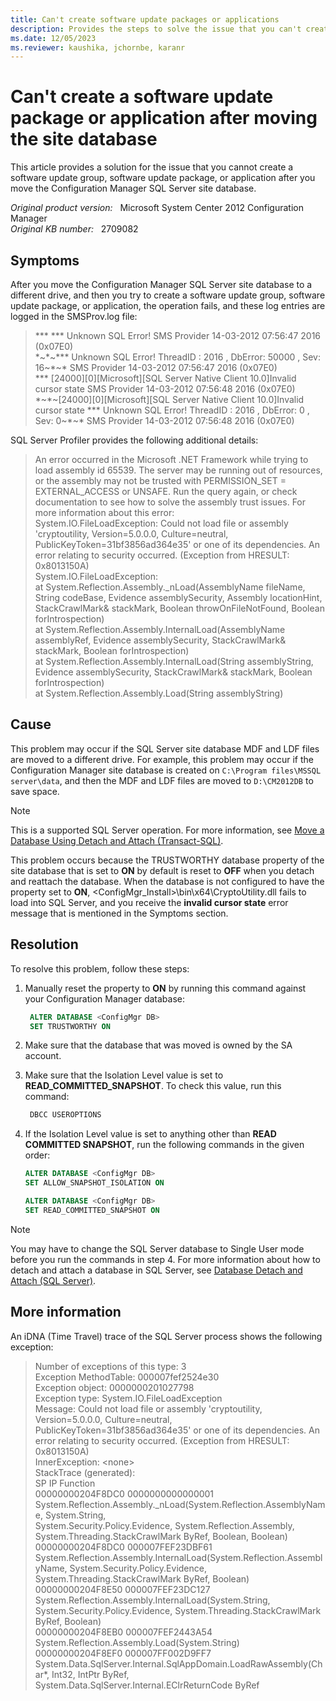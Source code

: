 ```yaml
---
title: Can't create software update packages or applications
description: Provides the steps to solve the issue that you can't create a software update package or application after Configuration Manager SQL Server site database is moved.
ms.date: 12/05/2023
ms.reviewer: kaushika, jchornbe, karanr
---
```

# Can't create a software update package or application after moving the site database

This article provides a solution for the issue that you cannot create a software update group, software update package, or application after you move the Configuration Manager SQL Server site database.

_Original product version:_ &nbsp; Microsoft System Center 2012 Configuration Manager  
_Original KB number:_ &nbsp; 2709082

## Symptoms

After you move the Configuration Manager SQL Server site database to a different drive, and then you try to create a software update group, software update package, or application, the operation fails, and these log entries are logged in the SMSProv.log file:

> \*** \*** Unknown SQL Error! SMS Provider 14-03-2012 07:56:47 2016 (0x07E0)  
> \*~\*~\*** Unknown SQL Error! ThreadID : 2016 , DbError: 50000 , Sev: 16~\*~\* SMS Provider 14-03-2012 07:56:47 2016 (0x07E0)  
> *** [24000][0][Microsoft][SQL Server Native Client 10.0]Invalid cursor state SMS Provider 14-03-2012 07:56:48 2016 (0x07E0)  
> \*~\*~[24000][0][Microsoft][SQL Server Native Client 10.0]Invalid cursor state \*** Unknown SQL Error! ThreadID : 2016 , DbError: 0 , Sev: 0~\*~\* SMS Provider 14-03-2012 07:56:48 2016 (0x07E0)  

SQL Server Profiler provides the following additional details:

> An error occurred in the Microsoft .NET Framework while trying to load assembly id 65539. The server may be running out of resources, or the assembly may not be trusted with PERMISSION_SET = EXTERNAL_ACCESS or UNSAFE. Run the query again, or check documentation to see how to solve the assembly trust issues. For more information about this error:  
> System.IO.FileLoadException: Could not load file or assembly 'cryptoutility, Version=5.0.0.0, Culture=neutral, PublicKeyToken=31bf3856ad364e35' or one of its dependencies. An error relating to security occurred. (Exception from HRESULT: 0x8013150A)  
> System.IO.FileLoadException:  
> at System.Reflection.Assembly._nLoad(AssemblyName fileName, String codeBase, Evidence assemblySecurity, Assembly locationHint, StackCrawlMark& stackMark, Boolean throwOnFileNotFound, Boolean forIntrospection)  
> at System.Reflection.Assembly.InternalLoad(AssemblyName assemblyRef, Evidence assemblySecurity, StackCrawlMark& stackMark, Boolean forIntrospection)  
> at System.Reflection.Assembly.InternalLoad(String assemblyString, Evidence assemblySecurity, StackCrawlMark& stackMark, Boolean forIntrospection)  
> at System.Reflection.Assembly.Load(String assemblyString)

## Cause

This problem may occur if the SQL Server site database MDF and LDF files are moved to a different drive. For example, this problem may occur if the Configuration Manager site database is created on `C:\Program files\MSSQL server\data`, and then the MDF and LDF files are moved to `D:\CM2012DB` to save space.

> [!NOTE]
> This is a supported SQL Server operation. For more information, see [Move a Database Using Detach and Attach (Transact-SQL)](/previous-versions/sql/sql-server-2012/ms187858(v=sql.110)).

This problem occurs because the TRUSTWORTHY database property of the site database that is set to **ON** by default is reset to **OFF** when you detach and reattach the database. When the database is not configured to have the property set to **ON**, \<ConfigMgr_Install>\bin\x64\CryptoUtility.dll fails to load into SQL Server, and you receive the **invalid cursor state** error message that is mentioned in the Symptoms section.

## Resolution

To resolve this problem, follow these steps:

1. Manually reset the property to **ON** by running this command against your Configuration Manager database:

    ```sql
     ALTER DATABASE <ConfigMgr DB>
     SET TRUSTWORTHY ON
    ```

2. Make sure that the database that was moved is owned by the SA account.

3. Make sure that the Isolation Level value is set to **READ_COMMITTED_SNAPSHOT**. To check this value, run this command:

    ```sql
     DBCC USEROPTIONS
    ```

4. If the Isolation Level value is set to anything other than **READ COMMITTED SNAPSHOT**, run the following commands in the given order:

    ```sql
    ALTER DATABASE <ConfigMgr DB>
    SET ALLOW_SNAPSHOT_ISOLATION ON

    ALTER DATABASE <ConfigMgr DB>
    SET READ_COMMITTED_SNAPSHOT ON
    ```

> [!NOTE]
> You may have to change the SQL Server database to Single User mode before you run the commands in step 4. For more information about how to detach and attach a database in SQL Server, see [Database Detach and Attach (SQL Server)](/previous-versions/sql/sql-server-2012/ms190794(v=sql.110)?redirectedfrom=MSDN).

## More information

An iDNA (Time Travel) trace of the SQL Server process shows the following exception:

> Number of exceptions of this type:  3  
> Exception MethodTable: 000007fef2524e30  
> Exception object: 0000000201027798  
> Exception type: System.IO.FileLoadException  
> Message: Could not load file or assembly 'cryptoutility, Version=5.0.0.0, Culture=neutral, PublicKeyToken=31bf3856ad364e35' or one of its dependencies. An error relating to security occurred. (Exception from HRESULT: 0x8013150A)  
> InnerException: \<none>  
> StackTrace (generated):  
> SP IP Function  \
> 00000000204F8DC0 0000000000000001  
> System.Reflection.Assembly._nLoad(System.Reflection.AssemblyName, System.String,  
> System.Security.Policy.Evidence, System.Reflection.Assembly, System.Threading.StackCrawlMark ByRef, Boolean, Boolean)  \
> 00000000204F8DC0 000007FEF23DBF61  
> System.Reflection.Assembly.InternalLoad(System.Reflection.AssemblyName, System.Security.Policy.Evidence, System.Threading.StackCrawlMark ByRef, Boolean)  \
> 00000000204F8E50 000007FEF23DC127 System.Reflection.Assembly.InternalLoad(System.String, System.Security.Policy.Evidence, System.Threading.StackCrawlMark ByRef, Boolean)  \
> 00000000204F8EB0 000007FEF2443A54 System.Reflection.Assembly.Load(System.String)  \
> 00000000204F8EF0 000007FF002D9FF7  
> System.Data.SqlServer.Internal.SqlAppDomain.LoadRawAssembly(Char*, Int32, IntPtr ByRef,  
> System.Data.SqlServer.Internal.EClrReturnCode ByRef
